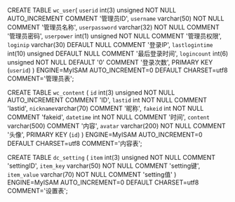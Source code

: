 CREATE TABLE `wc_user`(
  `userid` int(3) unsigned NOT NULL AUTO_INCREMENT COMMENT '管理员ID',
  `username` varchar(50) NOT NULL COMMENT '管理员名称',
  `userpassword` varchar(32) NOT NULL COMMENT '管理员密码',
  `userpower` int(1) unsigned NOT NULL COMMENT '管理员权限',
  `loginip` varchar(30) DEFAULT NULL COMMENT '登录IP',
  `lastlogintime` int(10) unsigned DEFAULT NULL COMMENT '最后登录时间',
  `logincount` int(6) unsigned NOT NULL DEFAULT '0' COMMENT '登录次数',
  PRIMARY KEY (`userid`)
) ENGINE=MyISAM AUTO_INCREMENT=0 DEFAULT CHARSET=utf8 COMMENT='管理员表';



CREATE TABLE `wc_content` (
  `id` int(3) unsigned NOT NULL AUTO_INCREMENT COMMENT 'ID',
  `lastid` int NOT NULL COMMENT 'lastid',
  `nickname`varchar(70) COMMENT '昵称',
  `fakeid` int NOT NULL COMMENT 'fakeid',
  `datetime` int NOT NULL COMMENT '时间',
  `content` varchar(500) COMMENT '内容',
  `avatar` varchar(200) NOT NULL COMMENT '头像',
  PRIMARY KEY (`id`)
) ENGINE=MyISAM AUTO_INCREMENT=0 DEFAULT CHARSET=utf8 COMMENT='内容表';


CREATE TABLE `dc_setting` (
  `item` int(3) unsigned NOT NULL COMMENT 'settingID',
  `item_key` varchar(50) NOT NULL COMMENT 'setting键',
  `item_value` varchar(70) NOT NULL COMMENT 'setting值'
) ENGINE=MyISAM AUTO_INCREMENT=0 DEFAULT CHARSET=utf8 COMMENT='设置表';
